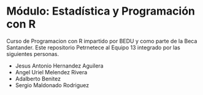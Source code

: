 # Módulo: Estadística y Programación con R

Curso de Programacion con R impartido por BEDU y como parte de la Beca Santander. Este repositorio Petrnetece al Equipo 13 integrado por las siguientes personas.

- Jesus Antonio Hernandez Aguilera
- Angel Uriel Melendez Rivera
- Adalberto Benitez
- Sergio Maldonado Rodriguez




